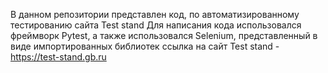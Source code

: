В данном репозитории представлен код, по автоматизированному тестированию сайта Test stand
Для написания кода использовался фреймворк Pytest, а также использовался Selenium, представленный в виде импортированных библиотек
ссылка на сайт Test stand - https://test-stand.gb.ru
